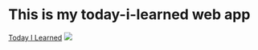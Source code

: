 <h1>This is my today-i-learned web app</h1>
<a href="https://main--idyllic-granita-6f070a.netlify.app/">Today I Learned</a>
<img src="![image](https://github.com/mcHan18/crash-course/assets/55198923/e8734c5b-99e5-4b23-b110-8c8f48db85e2)">
